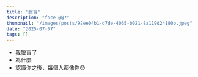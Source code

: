 ```yaml
---
title: "臉盲"
description: "face @@?"
thumbnail: "/images/posts/92ee04b1-d7de-4065-b021-8a119d24180b.jpeg"
date: "2025-07-07"
tags: []
---
```

- 我臉盲了
- 為什麼
- 認識你之後，每個人都像你😯
